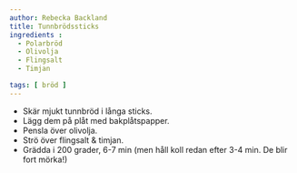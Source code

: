 ```yaml
---
author: Rebecka Backland
title: Tunnbrödssticks
ingredients :
  - Polarbröd
  - Olivolja
  - Flingsalt
  - Timjan

tags: [ bröd ]
---
```

* Skär mjukt tunnbröd i långa sticks.
* Lägg dem på plåt med bakplåtspapper.
* Pensla över olivolja.
* Strö över flingsalt & timjan.
* Grädda i 200 grader, 6-7 min (men håll koll redan efter 3-4 min. De blir fort mörka!)